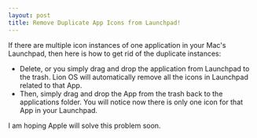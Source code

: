 ```yaml
---
layout: post
title: Remove Duplicate App Icons from Launchpad!
---
```

If there are multiple icon instances of one application in your Mac's Launchpad, 
then here is how to get rid of the duplicate instances:

- Delete, or you simply drag and drop the application from Launchpad to 
  the trash. Lion OS will automatically remove all the icons in Launchpad related 
  to that App.
- Then, simply drag and drop the App from the trash back to the applications 
  folder. You will notice now there is only one icon for that App in your Launchpad.

I am hoping Apple will solve this problem soon.
